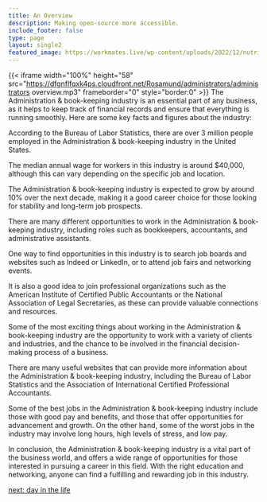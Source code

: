 ```yaml
---
title: An Overview
description: Making open-source more accessible.
include_footer: false
type: page
layout: single2
featured_image: https://workmates.live/wp-content/uploads/2022/12/nutritionist-5-scaled.jpg
---
```


{{< iframe width="100%" height="58" src="https://dfgnflfqxk4ps.cloudfront.net/Rosamund/administrators/administrators overview.mp3" frameborder="0" style="border:0" >}}
The Administration & book-keeping industry is an essential part of any business, as it helps to keep track of financial records and ensure that everything is running smoothly. Here are some key facts and figures about the industry:

According to the Bureau of Labor Statistics, there are over 3 million people employed in the Administration & book-keeping industry in the United States.

The median annual wage for workers in this industry is around $40,000, although this can vary depending on the specific job and location.

The Administration & book-keeping industry is expected to grow by around 10% over the next decade, making it a good career choice for those looking for stability and long-term job prospects.

There are many different opportunities to work in the Administration & book-keeping industry, including roles such as bookkeepers, accountants, and administrative assistants.

One way to find opportunities in this industry is to search job boards and websites such as Indeed or LinkedIn, or to attend job fairs and networking events.

It is also a good idea to join professional organizations such as the American Institute of Certified Public Accountants or the National Association of Legal Secretaries, as these can provide valuable connections and resources.

Some of the most exciting things about working in the Administration & book-keeping industry are the opportunity to work with a variety of clients and industries, and the chance to be involved in the financial decision-making process of a business.

There are many useful websites that can provide more information about the Administration & book-keeping industry, including the Bureau of Labor Statistics and the Association of International Certified Professional Accountants.

Some of the best jobs in the Administration & book-keeping industry include those with good pay and benefits, and those that offer opportunities for advancement and growth. On the other hand, some of the worst jobs in the industry may involve long hours, high levels of stress, and low pay.

In conclusion, the Administration & book-keeping industry is a vital part of the business world, and offers a wide range of opportunities for those interested in pursuing a career in this field. With the right education and networking, anyone can find a fulfilling and rewarding job in this industry.


<a href="https://workdojos.com/administrators/day-in-the-life">next: day in the life</a>
